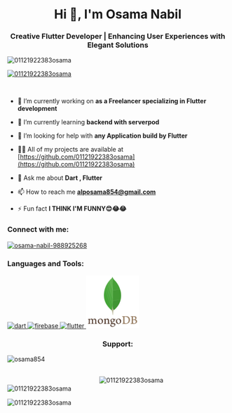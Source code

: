 <h1 align="center">Hi 👋, I'm Osama Nabil</h1>
<h3 align="center">Creative Flutter Developer | Enhancing User Experiences with Elegant Solutions</h3>

<p align="left"> <img src="https://komarev.com/ghpvc/?username=01121922383osama&label=Profile%20views&color=0e75b6&style=flat" alt="01121922383osama" /> </p>

<p align="left"> <a href="https://github.com/ryo-ma/github-profile-trophy"><img src="https://github-profile-trophy.vercel.app/?username=01121922383osama" alt="01121922383osama" /></a> </p>

<p align="left"> <a href="https://twitter.com/" target="blank"><img src="https://img.shields.io/twitter/follow/?logo=twitter&style=for-the-badge" alt="" /></a> </p>

- 🔭 I’m currently working on **as a Freelancer specializing in Flutter development**

- 🌱 I’m currently learning **backend with serverpod**

- 🤝 I’m looking for help with **any Application build by Flutter**

- 👨‍💻 All of my projects are available at [https://github.com/01121922383osama](https://github.com/01121922383osama)

- 💬 Ask me about **Dart , Flutter**

- 📫 How to reach me **alposama854@gmail.com**

- ⚡ Fun fact **I THINK I'M FUNNY😊😂😂**

<h3 align="left">Connect with me:</h3>
<p align="left">
<a href="https://linkedin.com/in/osama-nabil-988925268" target="blank"><img align="center" src="https://raw.githubusercontent.com/rahuldkjain/github-profile-readme-generator/master/src/images/icons/Social/linked-in-alt.svg" alt="osama-nabil-988925268" height="30" width="120" /></a>
</p>

<h3 align="left">Languages and Tools:</h3>
<p align="left"> <a href="https://dart.dev" target="_blank" rel="noreferrer"> <img src="https://www.vectorlogo.zone/logos/dartlang/dartlang-icon.svg" alt="dart" width="120" height="120"/> </a> <a href="https://firebase.google.com/" target="_blank" rel="noreferrer"> <img src="https://www.vectorlogo.zone/logos/firebase/firebase-icon.svg" alt="firebase" width="120" height="120"/> </a> <a href="https://flutter.dev" target="_blank" rel="noreferrer"> <img src="https://www.vectorlogo.zone/logos/flutterio/flutterio-icon.svg" alt="flutter" width="120" height="120"/> </a> <a href="https://www.mongodb.com/" target="_blank" rel="noreferrer"> <img src="https://raw.githubusercontent.com/devicons/devicon/master/icons/mongodb/mongodb-original-wordmark.svg" alt="mongodb" width="120" height="120"/> </a> </p>

<h3 align="center">Support:</h3>
<p><a href="https://www.buymeacoffee.com/osama854"> <img align="left" src="https://cdn.buymeacoffee.com/buttons/v2/default-yellow.png" height="50" width="210" alt="osama854" /></a></p><br><br>

<p><img align="left" src="https://github-readme-stats.vercel.app/api/top-langs?username=01121922383osama&show_icons=true&locale=en&layout=compact" alt="01121922383osama" /></p>

<p>&nbsp;<img align="center" src="https://github-readme-stats.vercel.app/api?username=01121922383osama&show_icons=true&locale=en" alt="01121922383osama" /></p>

<p><img align="center" src="https://github-readme-streak-stats.herokuapp.com/?user=01121922383osama&" alt="01121922383osama" /></p>
